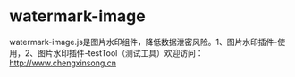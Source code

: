 # watermark-image
watermark-image.js是图片水印组件，降低数据泄密风险。1、图片水印插件-使用，2、图片水印插件-testTool（测试工具）欢迎访问：http://www.chengxinsong.cn
